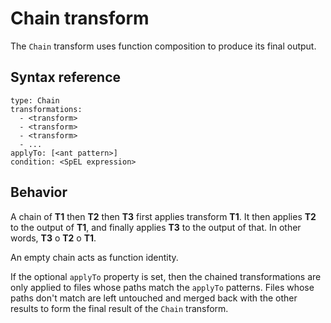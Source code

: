 # Chain transform

The `Chain` transform uses function composition to produce its final output.

## <a id="syntax-reference"></a>Syntax reference

``` console
type: Chain
transformations:
  - <transform>
  - <transform>
  - <transform>
  - ...
applyTo: [<ant pattern>]
condition: <SpEL expression>
```

## <a id="behavior"></a>Behavior

A chain of **T1** then **T2** then **T3** first applies transform **T1**.
It then applies **T2** to the output of **T1**, and finally applies **T3** to
the output of that.  In other words, **T3** o **T2** o **T1**.

An empty chain acts as function identity.

If the optional `applyTo` property is set, then the chained transformations are only
applied to files whose paths match the `applyTo` patterns. Files whose paths don't match
are left untouched and merged back with the other results to form the final result of the
`Chain` transform.
